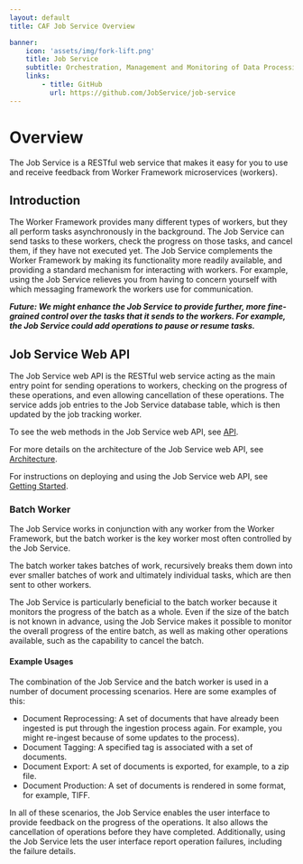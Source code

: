 ```yaml
---
layout: default
title: CAF Job Service Overview

banner:
    icon: 'assets/img/fork-lift.png'
    title: Job Service
    subtitle: Orchestration, Management and Monitoring of Data Processing
    links:
        - title: GitHub
          url: https://github.com/JobService/job-service
---
```


# Overview

The Job Service is a RESTful web service that makes it easy for you to use and receive feedback from Worker Framework microservices (workers).

## Introduction
The Worker Framework provides many different types of workers, but they all perform tasks asynchronously in the background. The Job Service can send tasks to these workers, check the progress on those tasks, and cancel them, if they have not executed yet. The Job Service complements the Worker Framework by making its functionality more readily available, and providing a standard mechanism for interacting with workers. For example, using the Job Service relieves you from having to concern yourself with which messaging framework the workers use for communication.

**_Future: We might enhance the Job Service to provide further, more fine-grained control over the tasks that it sends to the workers. For example, the Job Service could add operations to pause or resume tasks._**

## Job Service Web API
The Job Service web API is the RESTful web service acting as the main entry point for sending operations to workers, checking on the progress of these operations, and even allowing cancellation of these operations. The service adds job entries to the Job Service database table, which is then updated by the job tracking worker.

To see the web methods in the Job Service web API, see [API](API).

For more details on the architecture of the Job Service web API, see [Architecture](Architecture).

For instructions on deploying and using the Job Service web API, see [Getting Started](Getting-Started).

### Batch Worker
The Job Service works in conjunction with any worker from the Worker Framework, but the batch worker is the key worker most often controlled by the Job Service.

The batch worker takes batches of work, recursively breaks them down into ever smaller batches of work and ultimately individual tasks, which are then sent to other workers.

The Job Service is particularly beneficial to the batch worker because it monitors the progress of the batch as a whole. Even if the size of the batch is not known in advance, using the Job Service makes it possible to monitor the overall progress of the entire batch, as well as making other operations available, such as the capability to cancel the batch.

#### Example Usages
The combination of the Job Service and the batch worker is used in a number of document processing scenarios. Here are some examples of this:

- Document Reprocessing: A set of documents that have already been ingested is put through the ingestion process again. For example, you might re-ingest because of some updates to the process).
- Document Tagging: A specified tag is associated with a set of documents.
- Document Export: A set of documents is exported, for example, to a zip file.
- Document Production: A set of documents is rendered in some format, for example, TIFF.

In all of these scenarios, the Job Service enables the user interface to provide feedback on the progress of the operations. It also allows the cancellation of operations before they have completed. Additionally, using the Job Service lets the user interface report operation failures, including the failure details.

